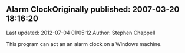 ## Alarm ClockOriginally published: 2007-03-20 18:16:20 
Last updated: 2012-07-04 01:05:12 
Author: Stephen Chappell 
 
This program can act an an alarm clock on a Windows machine.